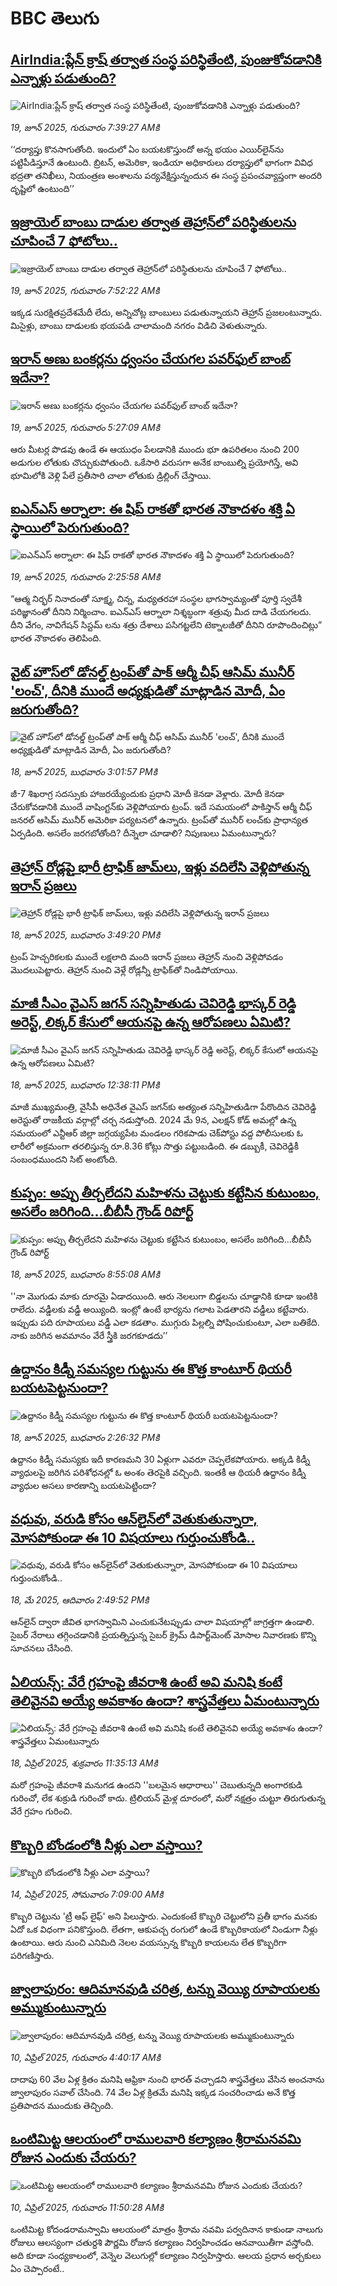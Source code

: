 # BBC తెలుగు## [AirIndia:ప్లేన్ ‌క్రాష్ తర్వాత సంస్థ పరిస్థితేంటి, పుంజుకోవడానికి ఎన్నాళ్లు పడుతుంది?](https://www.bbc.com/telugu/articles/c77vx3kk5yxo?at_campaign=githubrss)![AirIndia:ప్లేన్ ‌క్రాష్ తర్వాత సంస్థ పరిస్థితేంటి, పుంజుకోవడానికి ఎన్నాళ్లు పడుతుంది?](https://ichef.bbci.co.uk/ace/standard/240/cpsprodpb/0fa6/live/d4082680-4cde-11f0-a62a-4f14d01ee3fc.jpg)_19, జూన్ 2025, గురువారం 7:39:27 AMకి_‘‘దర్యాప్తు కొనసాగుతోంది. ఇందులో ఏం బయటకొస్తుందో అన్న భయం ఎయిర్‌లైన్‌ను పట్టిపీడిస్తూనే ఉంటుంది. బ్రిటన్, అమెరికా, ఇండియా అధికారులు దర్యాప్తులో భాగంగా వివిధ భద్రతా తనిఖీలు, నియంత్రణ అంశాలను పర్యవేక్షిస్తున్నందున ఈ సంస్థ ప్రపంచవ్యాప్తంగా అందరి దృష్టిలో ఉంటుంది’’## [ఇజ్రాయెల్‌ బాంబు దాడుల తర్వాత తెహ్రాన్‌లో పరిస్థితులను చూపించే 7 ఫోటోలు..](https://www.bbc.com/telugu/articles/c1wpnzzgj9jo?at_campaign=githubrss)![ఇజ్రాయెల్‌ బాంబు దాడుల తర్వాత తెహ్రాన్‌లో పరిస్థితులను చూపించే 7 ఫోటోలు..](https://ichef.bbci.co.uk/ace/standard/240/cpsprodpb/eae6/live/b4dfe940-4cda-11f0-a697-11f9d0fc9814.jpg)_19, జూన్ 2025, గురువారం 7:52:22 AMకి_ఇక్కడ సురక్షితప్రదేశమేదీ లేదు, అన్నిచోట్ల బాంబులు పడుతున్నాయని తెహ్రాన్ ప్రజలంటున్నారు. మిసైళ్లు, బాంబు దాడులకు భయపడి చాలామంది నగరం విడిచి వెళుతున్నారు.## [ఇరాన్‌ అణు బంకర్లను ధ్వంసం చేయగల పవర్‌ఫుల్ బాంబ్ ఇదేనా? ](https://www.bbc.com/telugu/articles/c20pjnqlx13o?at_campaign=githubrss)![ఇరాన్‌ అణు బంకర్లను ధ్వంసం చేయగల పవర్‌ఫుల్ బాంబ్ ఇదేనా? ](https://ichef.bbci.co.uk/ace/standard/240/cpsprodpb/59ac/live/c89e6c70-4b83-11f0-86d5-3b52b53af158.png)_19, జూన్ 2025, గురువారం 5:27:09 AMకి_ఆరు మీటర్ల పొడవు ఉండే ఈ ఆయుధం పేలడానికి ముందు భూ ఉపరితలం నుంచి 200 అడుగుల లోతుకు చొచ్చుకుపోతుంది. ఒకేసారి వరుసగా అనేక బాంబుల్ని ప్రయోగిస్తే, అవి భూమిలోకి వెళ్లి పేలే ప్రతీసారి చాలా లోతుకు డ్రిల్లింగ్ చేస్తాయి.## [ఐఎన్‌ఎస్ అర్నాలా: ఈ షిప్ రాకతో భారత నౌకాదళం శక్తి ఏ స్థాయిలో పెరుగుతుంది?](https://www.bbc.com/telugu/articles/c20pj3239elo?at_campaign=githubrss)![ఐఎన్‌ఎస్ అర్నాలా: ఈ షిప్ రాకతో భారత నౌకాదళం శక్తి ఏ స్థాయిలో పెరుగుతుంది?](https://ichef.bbci.co.uk/ace/standard/240/cpsprodpb/87a0/live/193b6760-4c55-11f0-ae71-69df9e8fb45a.jpg)_19, జూన్ 2025, గురువారం 2:25:58 AMకి_“ఆత్మ నిర్భర్ నినాదంతో సూక్ష్మ, చిన్న, మధ్యతరహా సంస్థల భాగస్వామ్యంతో పూర్తి స్వదేశీ పరిజ్ఞానంతో దీనిని నిర్మించాం.  ఐఎన్ఎస్ ఆర్నాలా నిశ్శబ్ధంగా శత్రువు మీద దాడి చేయగలదు. దీని వేగం, నావిగేషన్ సిస్టమ్ లను శత్రు దేశాలు పసిగట్టలేని టెక్నాలజీతో దీనిని రూపొందించిట్లు” భారత నౌకాదళం తెలిపింది.## [వైట్‌ హౌస్‌లో డోనల్డ్ ట్రంప్‌తో పాక్ ఆర్మీ చీఫ్ ఆసిమ్ మునీర్ 'లంచ్'‌, దీనికి ముందే అధ్యక్షుడితో మాట్లాడిన మోదీ, ఏం జరుగుతోంది?](https://www.bbc.com/telugu/articles/cly147851eyo?at_campaign=githubrss)![వైట్‌ హౌస్‌లో డోనల్డ్ ట్రంప్‌తో పాక్ ఆర్మీ చీఫ్ ఆసిమ్ మునీర్ 'లంచ్'‌, దీనికి ముందే అధ్యక్షుడితో మాట్లాడిన మోదీ, ఏం జరుగుతోంది?](https://ichef.bbci.co.uk/ace/standard/240/cpsprodpb/e5cb/live/86815bb0-4c4e-11f0-8c47-237c2e4015f5.jpg)_18, జూన్ 2025, బుధవారం 3:01:57 PMకి_జీ-7 శిఖరాగ్ర సదస్సుకు హాజరయ్యేందుకు ప్రధాని మోదీ కెనడా వెళ్లారు. మోదీ కెనడా చేరుకోవడానికి ముందే వాషింగ్టన్‌కు వెళ్లిపోయారు ట్రంప్. ఇదే సమయంలో పాకిస్తాన్ ఆర్మీ చీఫ్ జనరల్ ఆసిమ్ మునీర్ అమెరికా పర్యటనలో ఉన్నారు. ట్రంప్‌తో మునీర్ లంచ్‌కు ప్రాధాన్యత ఏర్పడింది. అసలేం జరగబోతోంది? దీన్నెలా చూడాలి? నిపుణులు ఏమంటున్నారు?## [తెహ్రాన్ రోడ్లపై భారీ ట్రాఫిక్ జామ్‌లు, ఇళ్లు వదిలేసి వెళ్లిపోతున్న ఇరాన్ ప్రజలు ](https://www.bbc.com/telugu/articles/cx2j0g0pkego?at_campaign=githubrss)![తెహ్రాన్ రోడ్లపై భారీ ట్రాఫిక్ జామ్‌లు, ఇళ్లు వదిలేసి వెళ్లిపోతున్న ఇరాన్ ప్రజలు ](https://ichef.bbci.co.uk/ace/standard/240/cpsprodpb/2801/live/41049680-4c5b-11f0-8c47-237c2e4015f5.jpg)_18, జూన్ 2025, బుధవారం 3:49:20 PMకి_ట్రంప్ హెచ్చరికలకు ముందే లక్షలాది మంది ఇరాన్ ప్రజలు తెహ్రాన్‌ నుంచి వెళ్లిపోవడం మొదలుపెట్టారు. తెహ్రాన్ నుంచి వెళ్లే రోడ్లన్నీ ట్రాఫిక్‌తో నిండిపోయాయి.## [మాజీ సీఎం వైఎస్ జగన్ సన్నిహితుడు చెవిరెడ్డి భాస్కర్ రెడ్డి అరెస్ట్, లిక్కర్ కేసులో ఆయనపై ఉన్న ఆరోపణలు ఏమిటి? ](https://www.bbc.com/telugu/articles/c939y794dzvo?at_campaign=githubrss)![మాజీ సీఎం వైఎస్ జగన్ సన్నిహితుడు చెవిరెడ్డి భాస్కర్ రెడ్డి అరెస్ట్, లిక్కర్ కేసులో ఆయనపై ఉన్న ఆరోపణలు ఏమిటి? ](https://ichef.bbci.co.uk/ace/standard/240/cpsprodpb/d884/live/6130ee60-4c40-11f0-a8b1-f318fea9c646.jpg)_18, జూన్ 2025, బుధవారం 12:38:11 PMకి_మాజీ ముఖ్యమంత్రి, వైసీపీ అధినేత వైఎస్‌ జగన్‌కు అత్యంత సన్నిహితుడిగా పేరొందిన చెవిరెడ్డి అరెస్టుతో రాజకీయ వర్గాల్లో చర్చ నడుస్తోంది. 2024 మే 9న, ఎలక్షన్ కోడ్ అమల్లో ఉన్న సమయంలో ఎన్టీఆర్‌ జిల్లా జగ్గయ్యపేట మండలం గరికపాడు చెక్‌పోస్టు వద్ద పోలీసులకు ఓ లారీలో అక్రమంగా తరలిస్తున్న రూ.8.36 కోట్లు సొత్తు పట్టుబడింది. ఈ డబ్బుకీ, చెవిరెడ్డికీ సంబంధముందని సిట్ అంటోంది.## [కుప్పం: అప్పు తీర్చలేదని మహిళను చెట్టుకు కట్టేసిన కుటుంబం, అసలేం జరిగింది...బీబీసీ గ్రౌండ్ రిపోర్ట్ ](https://www.bbc.com/telugu/articles/cd978dxye5wo?at_campaign=githubrss)![కుప్పం: అప్పు తీర్చలేదని మహిళను చెట్టుకు కట్టేసిన కుటుంబం, అసలేం జరిగింది...బీబీసీ గ్రౌండ్ రిపోర్ట్ ](https://ichef.bbci.co.uk/ace/standard/240/cpsprodpb/ba0c/live/d2ada600-4c22-11f0-b2f9-bd12ee184ed5.jpg)_18, జూన్ 2025, బుధవారం 8:55:08 AMకి_''నా మొగుడు మాకు దూరమై ఏడాదయింది. ఆరు నెలలుగా బిడ్డలను చూడ్డానికి కూడా ఇంటికి రాలేదు. వడ్డీలకు వడ్డీ అయ్యింది. ఇంట్లో ఉంటే భార్యను గలాట పెడతారని వడ్డీలు కట్టేవారు. ఇప్పుడు పది రూపాయలు వడ్డీ ఎలా కడతాం. ముగ్గురు పిల్లల్ని పోషించుకుంటూ, ఎలా బతికేది. నాకు జరిగిన అవమానం వేరే స్త్రీకి జరగకూడదు’’## [ఉద్దానం కిడ్నీ సమస్యల గుట్టును ఈ కొత్త కాంటూర్ థియరీ బయటపెట్టనుందా?](https://www.bbc.com/telugu/articles/c9qxvgv2vgpo?at_campaign=githubrss)![ఉద్దానం కిడ్నీ సమస్యల గుట్టును ఈ కొత్త కాంటూర్ థియరీ బయటపెట్టనుందా?](https://ichef.bbci.co.uk/ace/standard/240/cpsprodpb/367b/live/8968c2d0-4c0f-11f0-8c47-237c2e4015f5.jpg)_18, జూన్ 2025, బుధవారం 2:26:32 PMకి_ఉద్దానం కిడ్నీ సమస్యకు ఇదీ కారణమని 30 ఏళ్లుగా ఎవరూ చెప్పలేకపోయారు. అక్కడి కిడ్నీ వ్యాధులపై జరిగిన పరిశోధనల్లో ఓ అంశం తెరపైకి వచ్చింది. ఇంతకీ ఆ థియరీ ఉద్దానం కిడ్నీ వ్యాధుల అసలు కారణాన్ని బయటపెట్టిందా?## [వధువు, వరుడి కోసం ఆన్‌లైన్‌లో వెతుకుతున్నారా, మోసపోకుండా ఈ 10 విషయాలు గుర్తుంచుకోండి..](https://www.bbc.com/telugu/articles/c5yrny82136o?at_campaign=githubrss)![వధువు, వరుడి కోసం ఆన్‌లైన్‌లో వెతుకుతున్నారా, మోసపోకుండా ఈ 10 విషయాలు గుర్తుంచుకోండి..](https://ichef.bbci.co.uk/ace/standard/240/cpsprodpb/74cc/live/3f04f8a0-28fe-11f0-8c66-ebf25fc2cfef.jpg)_18, మే 2025, ఆదివారం 2:49:52 PMకి_ఆన్‌లైన్ ద్వారా జీవిత భాగస్వామిని ఎంచుకునేటప్పుడు చాలా విషయాల్లో జాగ్రత్తగా ఉండాలి. సైబర్ నేరాలు తగ్గించడానికి ప్రయత్నిస్తున్న సైబర్ క్రైమ్ డిపార్ట్‌మెంట్ మోసాల నివారణకు కొన్ని సూచనలు చేసింది.## [ఏలియన్స్: వేరే గ్రహంపై జీవరాశి ఉంటే అవి మనిషి కంటే తెలివైనవి అయ్యే అవకాశం ఉందా? శాస్త్రవేత్తలు ఏమంటున్నారు](https://www.bbc.com/telugu/articles/cn7xelz1r85o?at_campaign=githubrss)![ఏలియన్స్: వేరే గ్రహంపై జీవరాశి ఉంటే అవి మనిషి కంటే తెలివైనవి అయ్యే అవకాశం ఉందా? శాస్త్రవేత్తలు ఏమంటున్నారు](https://ichef.bbci.co.uk/ace/standard/240/cpsprodpb/b07b/live/a29a56f0-1b9b-11f0-a455-cf1d5f751d2f.png)_18, ఏప్రిల్ 2025, శుక్రవారం 11:35:13 AMకి_మరో గ్రహంపై జీవరాశి మనుగడ ఉందని ''బలమైన ఆధారాలు'' చెబుతున్నది అంగారకుడి గురించో, లేక శుక్రుడి గురించో కాదు. ట్రిలియన్ మైళ్ల దూరంలో, మరో నక్షత్రం చుట్టూ తిరుగుతున్న వేరే గ్రహం గురించి.## [కొబ్బరి బోండంలోకి నీళ్లు ఎలా వస్తాయి?](https://www.bbc.com/telugu/articles/czjn4mzxxy8o?at_campaign=githubrss)![కొబ్బరి బోండంలోకి నీళ్లు ఎలా వస్తాయి?](https://ichef.bbci.co.uk/ace/standard/240/cpsprodpb/46c5/live/684a55e0-18fd-11f0-8b11-7756b7b808cc.jpg)_14, ఏప్రిల్ 2025, సోమవారం 7:09:00 AMకి_కొబ్బరి చెట్టును 'ట్రీ ఆఫ్ లైఫ్' అని పిలుస్తారు. ఎందుకంటే కొబ్బరి చెట్టులోని ప్రతీ భాగం మనకు ఏదో ఒక విధంగా పనికొస్తుంది. లేతగా, ఆకుపచ్చ రంగులో ఉండే కొబ్బరికాయలో నిండుగా నీళ్లు ఉంటాయి. ఆరు నుంచి ఎనిమిది నెలల వయస్సున్న కొబ్బరి కాయలను లేత కొబ్బరిగా పరిగణిస్తారు.## [జ్వాలాపురం: ఆదిమానవుడి చరిత్ర, టన్ను వెయ్యి రూపాయలకు అమ్ముకుంటున్నారు ](https://www.bbc.com/telugu/articles/creqqnwdd5qo?at_campaign=githubrss)![జ్వాలాపురం: ఆదిమానవుడి చరిత్ర, టన్ను వెయ్యి రూపాయలకు అమ్ముకుంటున్నారు ](https://ichef.bbci.co.uk/ace/standard/240/cpsprodpb/765e/live/b472e2d0-15b4-11f0-842b-a7355694993d.jpg)_10, ఏప్రిల్ 2025, గురువారం 4:40:17 AMకి_దాదాపు 60 వేల ఏళ్ల క్రితం మనిషి ఆఫ్రికా నుంచి భారత్ వచ్చాడని శాస్త్రవేత్తలు వేసిన అంచనాను జ్వాలాపురం సవాల్ చేసింది. 74 వేల ఏళ్ల క్రితమే మనిషి ఇక్కడ సంచరించాడు అనే కొత్త ప్రతిపాదన ముందుకు తెచ్చింది.## [ఒంటిమిట్ట ఆలయంలో రాములవారి కల్యాణం శ్రీరామనవమి రోజున ఎందుకు చేయరు?](https://www.bbc.com/telugu/articles/ce822j5e465o?at_campaign=githubrss)![ఒంటిమిట్ట ఆలయంలో రాములవారి కల్యాణం శ్రీరామనవమి రోజున ఎందుకు చేయరు?](https://ichef.bbci.co.uk/ace/standard/240/cpsprodpb/fed5/live/25534d40-1601-11f0-b58a-6113af226972.jpg)_10, ఏప్రిల్ 2025, గురువారం 11:50:28 AMకి_ఒంటిమిట్ట కోదండరామస్వామి ఆలయంలో మాత్రం శ్రీరామ నవమి పర్వదినాన కాకుండా నాలుగు రోజులు ఆలస్యంగా చతుర్దశి పౌర్ణమి రోజున కల్యాణం నిర్వహించడం ఆనవాయితీగా వస్తోంది. అది కూడా సంధ్యకాలంలో, వెన్నెల వెలుగుల్లో కల్యాణం నిర్వహిస్తారు. ఆలయ ప్రధాన అర్చకులు ఏం చెప్పారంటే..